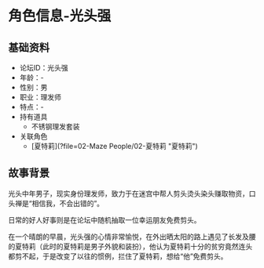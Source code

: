 # 角色信息-光头强

## 基础资料

* 论坛ID：光头强
* 年龄：-
* 性别：男
* 职业：理发师
* 特点：-
* 持有道具
  * 不锈钢理发套装
* 关联角色
  * [夏特莉](?file=02-Maze People/02-夏特莉 "夏特莉")

## 故事背景

光头中年男子，现实身份理发师，致力于在迷宫中帮人剪头烫头染头赚取物资，口头禅是“相信我，不会出错的”。

日常的好人好事则是在论坛中随机抽取一位幸运朋友免费剪头。

在一个晴朗的早晨，光头强的心情非常愉悦，在外出晒太阳的路上遇见了长发及腰的夏特莉（此时的夏特莉是男子外貌和装扮），他认为夏特莉十分的贫穷竟然连头都剪不起，于是改变了以往的惯例，拦住了夏特莉，想给“他”免费剪头。
